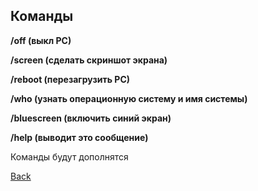 <h2>Команды</h2>

<b><p>/off (выкл PC)</p></b>

<b><p>/screen (сделать скриншот экрана)</p></b>

<b><p>/reboot (перезагрузить PC)</p></b>

<b><p>/who (узнать операционную систему и имя системы)</p></b>

<b><p>/bluescreen (включить синий экран)</p></b>

<b><p>/help (выводит это сообщение)</p></b>


<p>Команды будут дополнятся</p>



<a href='https://github.com/VladLeidian/TelegramBog/blob/master/README.md'>Back</a>


